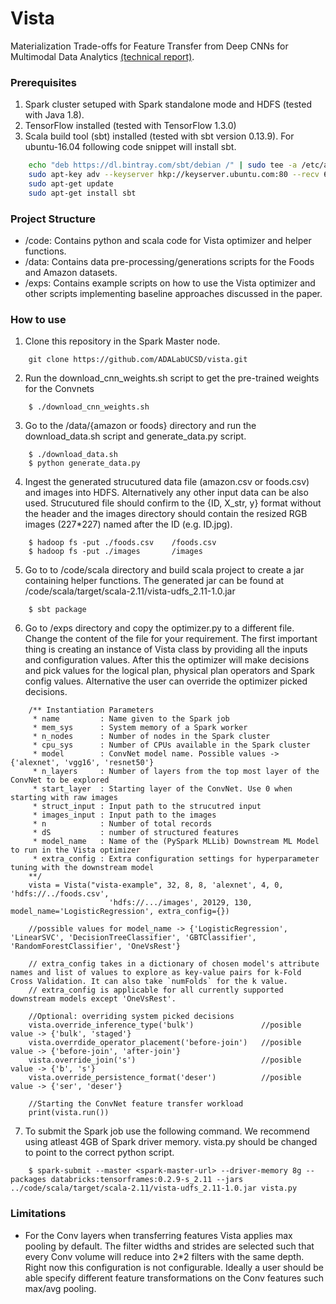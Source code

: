 # Vista
Materialization Trade-offs for Feature Transfer from Deep CNNs for Multimodal Data Analytics [(technical report)](https://adalabucsd.github.io/papers/TR_2017_Vista.pdf). 

### Prerequisites
1. Spark cluster setuped with Spark standalone mode and HDFS (tested with Java 1.8).
2. TensorFlow installed (tested with TensorFlow 1.3.0)
3. Scala build tool (sbt) installed (tested with sbt version 0.13.9). For ubuntu-16.04 following code snippet will install sbt.
```bash
    echo "deb https://dl.bintray.com/sbt/debian /" | sudo tee -a /etc/apt/sources.list.d/sbt.list
    sudo apt-key adv --keyserver hkp://keyserver.ubuntu.com:80 --recv 642AC823
    sudo apt-get update
    sudo apt-get install sbt
```

### Project Structure
* /code: Contains python and scala code for Vista optimizer and helper functions.
* /data: Contains data pre-processing/generations scripts for the Foods and Amazon datasets.
* /exps: Contains example scripts on how to use the Vista optimizer and other scripts implementing baseline approaches
 discussed in the paper.
 
### How to use
1. Clone this repository in the Spark Master node.
```
    git clone https://github.com/ADALabUCSD/vista.git
```
2. Run the download_cnn_weights.sh script to get the pre-trained weights for the Convnets
```
    $ ./download_cnn_weights.sh
```
3. Go to the /data/{amazon or foods} directory and run the download_data.sh script and generate_data.py script.
```
    $ ./download_data.sh
    $ python generate_data.py
```
4. Ingest the generated strucutured data file (amazon.csv or foods.csv) and images into HDFS. Alternatively any other input data can be also used. Strucutured file should confirm to the {ID, X_str, y} format without the header and the images directory should contain the resized RGB images (227*227) named after the ID (e.g. ID.jpg).
```
    $ hadoop fs -put ./foods.csv    /foods.csv
    $ hadoop fs -put ./images       /images
```
5. Go to to /code/scala directory and build scala project to create a jar containing helper functions. The generated jar can be found at /code/scala/target/scala-2.11/vista-udfs_2.11-1.0.jar
```
    $ sbt package
```
6. Go to /exps directory and copy the optimizer.py to a different file. Change the content of the file for your requirement. The first important thing is creating an instance of Vista class by providing all the inputs and configuration values. After this the optimizer will make decisions and pick values for the logical plan, physical plan operators and Spark config values. Alternative the user can override the optimizer picked decisions.
```
    /** Instantiation Parameters
     * name         : Name given to the Spark job
     * mem_sys      : System memory of a Spark worker
     * n_nodes      : Number of nodes in the Spark cluster
     * cpu_sys      : Number of CPUs available in the Spark cluster
     * model        : ConvNet model name. Possible values -> {'alexnet', 'vgg16', 'resnet50'}
     * n_layers     : Number of layers from the top most layer of the ConvNet to be explored
     * start_layer  : Starting layer of the ConvNet. Use 0 when starting with raw images
     * struct_input : Input path to the strucutred input
     * images_input : Input path to the images
     * n            : Number of total records
     * dS           : number of structured features
     * model_name   : Name of the (PySpark MLLib) Downstream ML Model to run in the Vista optimizer
     * extra_config : Extra configuration settings for hyperparameter tuning with the downstream model
    **/
    vista = Vista("vista-example", 32, 8, 8, 'alexnet', 4, 0, 'hdfs://../foods.csv',
                      'hdfs://.../images', 20129, 130, model_name='LogisticRegression', extra_config={})
    
    //possible values for model_name -> {'LogisticRegression', 'LinearSVC', 'DecisionTreeClassifier', 'GBTClassifier', 'RandomForestClassifier', 'OneVsRest'}
    
    // extra_config takes in a dictionary of chosen model's attribute names and list of values to explore as key-value pairs for k-Fold Cross Validation. It can also take `numFolds` for the k value. 
    // extra_config is applicable for all currently supported downstream models except 'OneVsRest'.

    //Optional: overriding system picked decisions
    vista.override_inference_type('bulk')               //posible value -> {'bulk', 'staged'}
    vista.overrdide_operator_placement('before-join')   //posible value -> {'before-join', 'after-join'}
    vista.override_join('s')                            //posible value -> {'b', 's'}
    vista.override_persistence_format('deser')          //posible value -> {'ser', 'deser'}
    
    //Starting the ConvNet feature transfer workload
    print(vista.run())
```
7. To submit the Spark job use the following command. We recommend using atleast 4GB of Spark driver memory. vista.py should be changed to point to the correct python script.
```
    $ spark-submit --master <spark-master-url> --driver-memory 8g --packages databricks:tensorframes:0.2.9-s_2.11 --jars ../code/scala/target/scala-2.11/vista-udfs_2.11-1.0.jar vista.py
```

### Limitations
* For the Conv layers when transferring features Vista applies max pooling by default. The filter widths and strides are selected such that every Conv volume will reduce into 2*2 filters with the same depth. Right now this configuration is not configurable. Ideally a user should be able specify different feature transformations on the Conv features such max/avg pooling.
